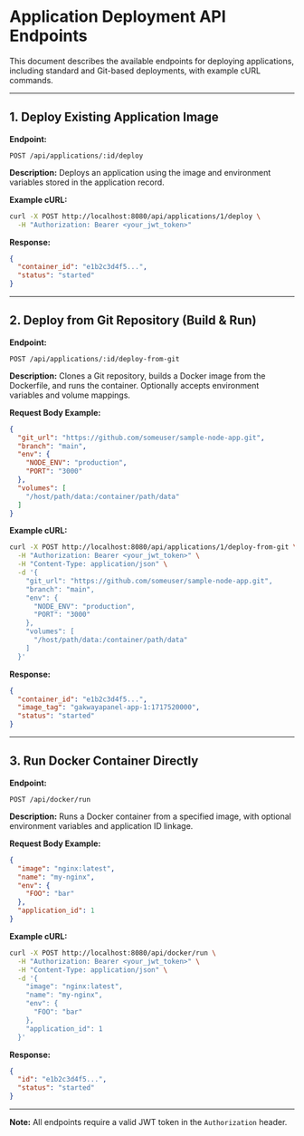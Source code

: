 # Application Deployment API Endpoints

This document describes the available endpoints for deploying applications, including standard and Git-based deployments, with example cURL commands.

---

## 1. Deploy Existing Application Image

**Endpoint:**
```
POST /api/applications/:id/deploy
```

**Description:**
Deploys an application using the image and environment variables stored in the application record.

**Example cURL:**
```bash
curl -X POST http://localhost:8080/api/applications/1/deploy \
  -H "Authorization: Bearer <your_jwt_token>"
```

**Response:**
```json
{
  "container_id": "e1b2c3d4f5...",
  "status": "started"
}
```

---

## 2. Deploy from Git Repository (Build & Run)

**Endpoint:**
```
POST /api/applications/:id/deploy-from-git
```

**Description:**
Clones a Git repository, builds a Docker image from the Dockerfile, and runs the container. Optionally accepts environment variables and volume mappings.

**Request Body Example:**
```json
{
  "git_url": "https://github.com/someuser/sample-node-app.git",
  "branch": "main",
  "env": {
    "NODE_ENV": "production",
    "PORT": "3000"
  },
  "volumes": [
    "/host/path/data:/container/path/data"
  ]
}
```

**Example cURL:**
```bash
curl -X POST http://localhost:8080/api/applications/1/deploy-from-git \
  -H "Authorization: Bearer <your_jwt_token>" \
  -H "Content-Type: application/json" \
  -d '{
    "git_url": "https://github.com/someuser/sample-node-app.git",
    "branch": "main",
    "env": {
      "NODE_ENV": "production",
      "PORT": "3000"
    },
    "volumes": [
      "/host/path/data:/container/path/data"
    ]
  }'
```

**Response:**
```json
{
  "container_id": "e1b2c3d4f5...",
  "image_tag": "gakwayapanel-app-1:1717520000",
  "status": "started"
}
```

---

## 3. Run Docker Container Directly

**Endpoint:**
```
POST /api/docker/run
```

**Description:**
Runs a Docker container from a specified image, with optional environment variables and application ID linkage.

**Request Body Example:**
```json
{
  "image": "nginx:latest",
  "name": "my-nginx",
  "env": {
    "FOO": "bar"
  },
  "application_id": 1
}
```

**Example cURL:**
```bash
curl -X POST http://localhost:8080/api/docker/run \
  -H "Authorization: Bearer <your_jwt_token>" \
  -H "Content-Type: application/json" \
  -d '{
    "image": "nginx:latest",
    "name": "my-nginx",
    "env": {
      "FOO": "bar"
    },
    "application_id": 1
  }'
```

**Response:**
```json
{
  "id": "e1b2c3d4f5...",
  "status": "started"
}
```

---

**Note:** All endpoints require a valid JWT token in the `Authorization` header. 